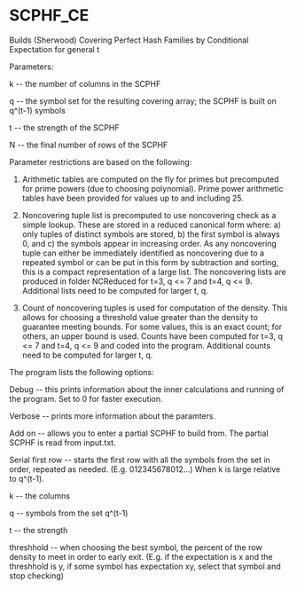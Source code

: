 # SCPHF_CE
Builds (Sherwood) Covering Perfect Hash Families by Conditional Expectation for general t


Parameters:

k -- the number of columns in the SCPHF

q -- the symbol set for the resulting covering array; the SCPHF is built on q^(t-1) symbols

t -- the strength of the SCPHF

N -- the final number of rows of the SCPHF

Parameter restrictions are based on the following:

1. Arithmetic tables are computed on the fly for primes but precomputed for prime powers (due to choosing polynomial). Prime power arithmetic tables have been provided for values up to and including 25.

2. Noncovering tuple list is precomputed to use noncovering check as a simple lookup. These are stored in a reduced canonical form where: a) only tuples of distinct symbols are stored, b) the first symbol is always 0, and c) the symbols appear in increasing order. As any noncovering tuple can either be immediately identified as noncovering due to a repeated symbol or can be put in this form by subtraction and sorting, this is a compact representation of a large list. The noncovering lists are produced in folder NCReduced for t=3, q <= 7 and t=4, q <= 9. Additional lists need to be computed for larger t, q.

3. Count of noncovering tuples is used for computation of the density. This allows for choosing a threshold value greater than the density to guarantee meeting bounds. For some values, this is an exact count; for others, an upper bound is used. Counts have been computed for t=3, q <= 7 and t=4, q <= 9 and coded into the program. Additional counts need to be computed for larger t, q.


The program lists the following options:

Debug -- this prints information about the inner calculations and running of the program. Set to 0 for faster execution.

Verbose -- prints more information about the paramters.

Add on -- allows you to enter a partial SCPHF to build from. The partial SCPHF is read from input.txt.

Serial first row -- starts the first row with all the symbols from the set in order, repeated as needed. (E.g. 012345678012...) When k is large relative to q^(t-1).

k -- the columns

q -- symbols from the set q^(t-1)

t -- the strength

threshhold -- when choosing the best symbol, the percent of the row density to meet in order to early exit. (E.g. if the expectation is x and the threshhold is y, if some symbol has expectation xy, select that symbol and stop checking)
